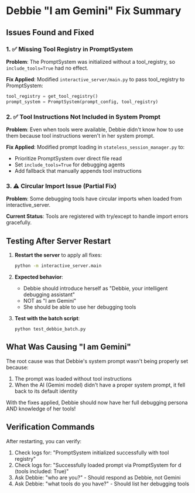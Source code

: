 # Debbie "I am Gemini" Fix Summary

## Issues Found and Fixed

### 1. ✅ Missing Tool Registry in PromptSystem
**Problem**: The PromptSystem was initialized without a tool_registry, so `include_tools=True` had no effect.

**Fix Applied**: Modified `interactive_server/main.py` to pass tool_registry to PromptSystem:
```python
tool_registry = get_tool_registry()
prompt_system = PromptSystem(prompt_config, tool_registry)
```

### 2. ✅ Tool Instructions Not Included in System Prompt
**Problem**: Even when tools were available, Debbie didn't know how to use them because tool instructions weren't in her system prompt.

**Fix Applied**: Modified prompt loading in `stateless_session_manager.py` to:
- Prioritize PromptSystem over direct file read
- Set `include_tools=True` for debugging agents
- Add fallback that manually appends tool instructions

### 3. ⚠️ Circular Import Issue (Partial Fix)
**Problem**: Some debugging tools have circular imports when loaded from interactive_server.

**Current Status**: Tools are registered with try/except to handle import errors gracefully.

## Testing After Server Restart

1. **Restart the server** to apply all fixes:
   ```bash
   python -m interactive_server.main
   ```

2. **Expected behavior**:
   - Debbie should introduce herself as "Debbie, your intelligent debugging assistant"
   - NOT as "I am Gemini"
   - She should be able to use her debugging tools

3. **Test with the batch script**:
   ```
   python test_debbie_batch.py
   ```

## What Was Causing "I am Gemini"

The root cause was that Debbie's system prompt wasn't being properly set because:
1. The prompt was loaded without tool instructions
2. When the AI (Gemini model) didn't have a proper system prompt, it fell back to its default identity

With the fixes applied, Debbie should now have her full debugging persona AND knowledge of her tools!

## Verification Commands

After restarting, you can verify:
1. Check logs for: "PromptSystem initialized successfully with tool registry"
2. Check logs for: "Successfully loaded prompt via PromptSystem for d (tools included: True)"
3. Ask Debbie: "who are you?" - Should respond as Debbie, not Gemini
4. Ask Debbie: "what tools do you have?" - Should list her debugging tools